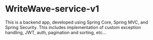 # WriteWave-service-v1
This is a backend app, developed using Spring Core, Spring MVC, and Spring Security. This includes implementation of custom exception handling, JWT, auth, pagination and sorting, etc...
